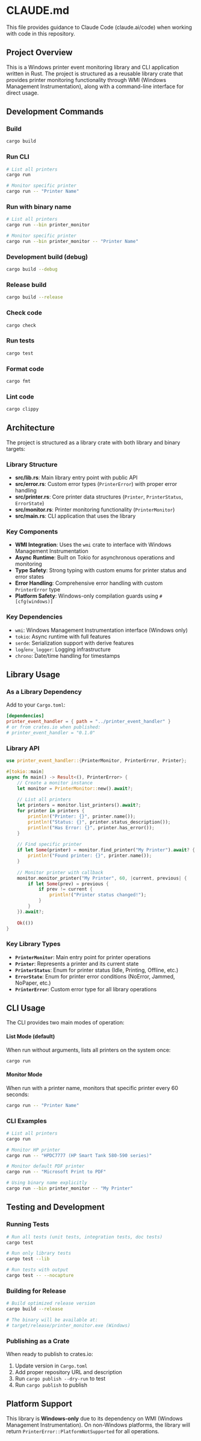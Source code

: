 # CLAUDE.md

This file provides guidance to Claude Code (claude.ai/code) when working with code in this repository.

## Project Overview

This is a Windows printer event monitoring library and CLI application written in Rust. The project is structured as a reusable library crate that provides printer monitoring functionality through WMI (Windows Management Instrumentation), along with a command-line interface for direct usage.

## Development Commands

### Build
```bash
cargo build
```

### Run CLI
```bash
# List all printers
cargo run

# Monitor specific printer
cargo run -- "Printer Name"
```

### Run with binary name
```bash
# List all printers
cargo run --bin printer_monitor

# Monitor specific printer  
cargo run --bin printer_monitor -- "Printer Name"
```

### Development build (debug)
```bash
cargo build --debug
```

### Release build
```bash
cargo build --release
```

### Check code
```bash
cargo check
```

### Run tests
```bash
cargo test
```

### Format code
```bash
cargo fmt
```

### Lint code
```bash
cargo clippy
```

## Architecture

The project is structured as a library crate with both library and binary targets:

### Library Structure
- **src/lib.rs**: Main library entry point with public API
- **src/error.rs**: Custom error types (`PrinterError`) with proper error handling
- **src/printer.rs**: Core printer data structures (`Printer`, `PrinterStatus`, `ErrorState`)
- **src/monitor.rs**: Printer monitoring functionality (`PrinterMonitor`)
- **src/main.rs**: CLI application that uses the library

### Key Components
- **WMI Integration**: Uses the `wmi` crate to interface with Windows Management Instrumentation
- **Async Runtime**: Built on Tokio for asynchronous operations and monitoring
- **Type Safety**: Strong typing with custom enums for printer status and error states
- **Error Handling**: Comprehensive error handling with custom `PrinterError` type
- **Platform Safety**: Windows-only compilation guards using `#[cfg(windows)]`

### Key Dependencies

- `wmi`: Windows Management Instrumentation interface (Windows only)
- `tokio`: Async runtime with full features
- `serde`: Serialization support with derive features
- `log`/`env_logger`: Logging infrastructure
- `chrono`: Date/time handling for timestamps

## Library Usage

### As a Library Dependency

Add to your `Cargo.toml`:
```toml
[dependencies]
printer_event_handler = { path = "../printer_event_handler" }
# or from crates.io when published:
# printer_event_handler = "0.1.0"
```

### Library API

```rust
use printer_event_handler::{PrinterMonitor, PrinterError, Printer};

#[tokio::main]
async fn main() -> Result<(), PrinterError> {
    // Create a monitor instance
    let monitor = PrinterMonitor::new().await?;
    
    // List all printers
    let printers = monitor.list_printers().await?;
    for printer in printers {
        println!("Printer: {}", printer.name());
        println!("Status: {}", printer.status_description());
        println!("Has Error: {}", printer.has_error());
    }
    
    // Find specific printer
    if let Some(printer) = monitor.find_printer("My Printer").await? {
        println!("Found printer: {}", printer.name());
    }
    
    // Monitor printer with callback
    monitor.monitor_printer("My Printer", 60, |current, previous| {
        if let Some(prev) = previous {
            if prev != current {
                println!("Printer status changed!");
            }
        }
    }).await?;
    
    Ok(())
}
```

### Key Library Types

- **`PrinterMonitor`**: Main entry point for printer operations
- **`Printer`**: Represents a printer and its current state
- **`PrinterStatus`**: Enum for printer status (Idle, Printing, Offline, etc.)
- **`ErrorState`**: Enum for printer error conditions (NoError, Jammed, NoPaper, etc.)
- **`PrinterError`**: Custom error type for all library operations

## CLI Usage

The CLI provides two main modes of operation:

#### List Mode (default)
When run without arguments, lists all printers on the system once:
```bash
cargo run
```

#### Monitor Mode  
When run with a printer name, monitors that specific printer every 60 seconds:
```bash
cargo run -- "Printer Name"
```

### CLI Examples

```bash
# List all printers
cargo run

# Monitor HP printer
cargo run -- "HPDC7777 (HP Smart Tank 580-590 series)"

# Monitor default PDF printer  
cargo run -- "Microsoft Print to PDF"

# Using binary name explicitly
cargo run --bin printer_monitor -- "My Printer"
```

## Testing and Development

### Running Tests
```bash
# Run all tests (unit tests, integration tests, doc tests)
cargo test

# Run only library tests
cargo test --lib

# Run tests with output
cargo test -- --nocapture
```

### Building for Release
```bash
# Build optimized release version
cargo build --release

# The binary will be available at:
# target/release/printer_monitor.exe (Windows)
```

### Publishing as a Crate

When ready to publish to crates.io:
1. Update version in `Cargo.toml`
2. Add proper repository URL and description
3. Run `cargo publish --dry-run` to test
4. Run `cargo publish` to publish

## Platform Support

This library is **Windows-only** due to its dependency on WMI (Windows Management Instrumentation). On non-Windows platforms, the library will return `PrinterError::PlatformNotSupported` for all operations.